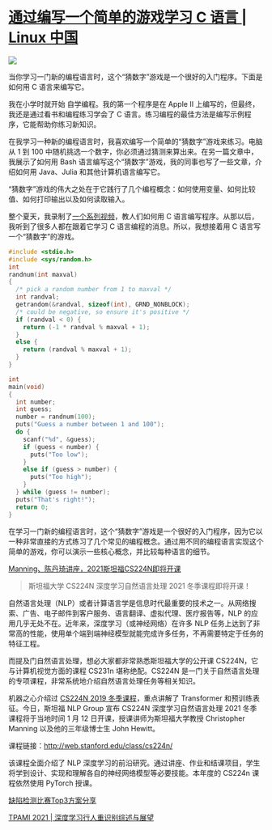 # [通过编写一个简单的游戏学习 C 语言 | Linux 中国](https://mp.weixin.qq.com/s?__biz=MjM5NjQ4MjYwMQ==&mid=2664628846&idx=3&sn=7aa86230501fef8cc2344397af4045cf&chksm=bdcf39288ab8b03ef06dc93fdafeb943550ab9beab781925b15455223cfefa590f61c0bc4996&scene=126&sessionid=1610606066&key=d8d62429242a2c0ec399651a7d36e44378ca95f2cce550d800a71ee367b909ebaadc989b7694977551d58545aaf71173083b6ceb84a31556d1103ca09a755c84fe54146c76e894e705333c9d01671c1920ab56da682ea5fc5cb8f50ff45d863ef468ca8f306c7f95d71515e959895bf7fc9772b83b2891decae5e3936fadfe6f&ascene=1&uin=MjM2MTMxMDI4MA%3D%3D&devicetype=Windows+10+x64&version=63000039&lang=zh_CN&exportkey=AWoKXQxlkeikFCZe57B4E1I%3D&pass_ticket=vi3qjhx6e3jIinYIC1Z2K01%2BTR87LvTcn21eOSWiLtOlml8JQnuTWwtMTKl%2BnPvl&wx_header=0)

![](https://gitee.com/lebhoryi/PicGoPictureBed/raw/master/img/20210114143516.png)

当你学习一门新的编程语言时，这个“猜数字”游戏是一个很好的入门程序。下面是如何用 C 语言来编写它。

我在小学时就开始 自学编程。我的第一个程序是在 Apple II 上编写的，但最终，我还是通过看书和编程练习学会了 C 语言。练习编程的最佳方法是编写示例程序，它能帮助你练习新知识。

在我学习一种新的编程语言时，我喜欢编写一个简单的“猜数字”游戏来练习。电脑从 1 到 100 中随机挑选一个数字，你必须通过猜测来算出来。在另一篇文章中，我展示了如何用 Bash 语言编写这个“猜数字”游戏，我的同事也写了一些文章，介绍如何用 Java、Julia 和其他计算机语言编写它。

“猜数字”游戏的伟大之处在于它践行了几个编程概念：如何使用变量、如何比较值、如何打印输出以及如何读取输入。

整个夏天，我录制了[一个系列视频](https://mp.weixin.qq.com/s?__biz=MjM5NjQ4MjYwMQ==&mid=2664628846&idx=3&sn=7aa86230501fef8cc2344397af4045cf&chksm=bdcf39288ab8b03ef06dc93fdafeb943550ab9beab781925b15455223cfefa590f61c0bc4996&scene=126&sessionid=1610606066&key=d8d62429242a2c0ec399651a7d36e44378ca95f2cce550d800a71ee367b909ebaadc989b7694977551d58545aaf71173083b6ceb84a31556d1103ca09a755c84fe54146c76e894e705333c9d01671c1920ab56da682ea5fc5cb8f50ff45d863ef468ca8f306c7f95d71515e959895bf7fc9772b83b2891decae5e3936fadfe6f&ascene=1&uin=MjM2MTMxMDI4MA%3D%3D&devicetype=Windows+10+x64&version=63000039&lang=zh_CN&exportkey=AWoKXQxlkeikFCZe57B4E1I%3D&pass_ticket=vi3qjhx6e3jIinYIC1Z2K01%2BTR87LvTcn21eOSWiLtOlml8JQnuTWwtMTKl%2BnPvl&wx_header=0)，教人们如何用 C 语言编写程序。从那以后，我听到了很多人都在跟着它学习 C 语言编程的消息。所以，我想接着用 C 语言写一个“猜数字”的游戏。

```c
#include <stdio.h>
#include <sys/random.h>
int
randnum(int maxval)
{
  /* pick a random number from 1 to maxval */
  int randval;
  getrandom(&randval, sizeof(int), GRND_NONBLOCK);
  /* could be negative, so ensure it's positive */
  if (randval < 0) {
    return (-1 * randval % maxval + 1);
  }
  else {
    return (randval % maxval + 1);
  }
}

int
main(void)
{
  int number;
  int guess;
  number = randnum(100);
  puts("Guess a number between 1 and 100");
  do {
    scanf("%d", &guess);
    if (guess < number) {
      puts("Too low");
    }
    else if (guess > number) {
      puts("Too high");
    }
  } while (guess != number);
  puts("That's right!");
  return 0;
}
```

在学习一门新的编程语言时，这个“猜数字”游戏是一个很好的入门程序，因为它以一种非常直接的方式练习了几个常见的编程概念。通过用不同的编程语言实现这个简单的游戏，你可以演示一些核心概念，并比较每种语言的细节。

[Manning、陈丹琦讲座，2021斯坦福CS224N即将开课](https://mp.weixin.qq.com/s?__biz=MzA3MzI4MjgzMw==&mid=2650806471&idx=2&sn=891bd9163e358d9ebba408e357994ece&chksm=84e5dcb9b39255af65d5ae033d1e5f2552519f5032913564fbc5905d8f2f5520f5317e7031e9&scene=126&sessionid=1610605272&key=4cddc376440033b600fd8e60ba23bc6bb0958ebfb1b9eb45fff50b19954443fe9308797108d000daa6f7b2976f37935b8acb29ed4ea76092daad01dcf300417d7d7d43717687fb5d796cd0d3bd45481490135d6be690143956459ea52cfeb19414574b70bdc2646d3bac1287a50812438d2a9cfbb23a5d6f74c24ba9e57a91a3&ascene=1&uin=MjM2MTMxMDI4MA%3D%3D&devicetype=Windows+10+x64&version=63000039&lang=zh_CN&exportkey=AS2l2VXtnhSkw3dSGNw2b6E%3D&pass_ticket=vi3qjhx6e3jIinYIC1Z2K01%2BTR87LvTcn21eOSWiLtOlml8JQnuTWwtMTKl%2BnPvl&wx_header=0)

> 斯坦福大学 CS224N 深度学习自然语言处理 2021 冬季课程即将开课！

自然语言处理（NLP）或者计算语言学是信息时代最重要的技术之一。从网络搜索、广告、电子邮件到客户服务、语言翻译、虚拟代理、医疗报告等，NLP 的应用几乎无处不在。近年来，深度学习（或神经网络）在许多 NLP 任务上达到了非常高的性能，使用单个端到端神经模型就能完成许多任务，不再需要特定于任务的特征工程。

而提及门自然语言处理，想必大家都非常熟悉斯坦福大学的公开课 CS224N，它与计算机视觉方面的课程 CS231n 堪称绝配。CS224N 是一门关于自然语言处理的专项课程，非常系统地介绍自然语言处理任务等相关知识。

机器之心介绍过 [CS224N 2019 冬季课程](http://mp.weixin.qq.com/s?__biz=MzA3MzI4MjgzMw==&mid=2650755237&idx=2&sn=c8545eeb4a29aec377640019cbd8a714&chksm=871a94dbb06d1dcda543c783e62c4ac66b909cc522c1cc08135d9a4b38070a6f8e6e6df5068b&scene=21#wechat_redirect)，重点讲解了 Transformer 和预训练表征。今日，斯坦福 NLP Group 宣布 CS224N 深度学习自然语言处理 2021 冬季课程将于当地时间 1 月 12 日开课，授课讲师为斯坦福大学教授 Christopher Manning 以及他的三年级博士生 John Hewitt。

课程链接：http://web.stanford.edu/class/cs224n/

该课程全面介绍了 NLP 深度学习的前沿研究。通过讲座、作业和结课项目，学生将学到设计、实现和理解各自的神经网络模型等必要技能。本年度的 CS224n 课程依然使用 PyTorch 授课。

[缺陷检测比赛Top3方案分享](https://mp.weixin.qq.com/s?__biz=MzUxNjcxMjQxNg==&mid=2247515186&idx=2&sn=e3793b9990a15f2eab5b47aaac2025d3&chksm=f9a1cebdced647ab628457ea0814f1da817ed0a52439ef22512ba4753fbe83e8ea8134ae86b9&scene=126&sessionid=1610604485&key=6f9247cb6804113fc2d9de746457c19507406eebcc3f5299ebbc0e3fd9a7bcd747540e46539752ed2cc948c76e401028de2e38259b20f1654a3dcb5e18b0d71a22abae16e09aa2183d2607a8a4adf2571acbc430aba4a7431129f3d5ec1caa6dbcf2cde40d92aeecce0c3c68ed45d30fc9cf3c77afacc982f2316e8030fdba84&ascene=1&uin=MjM2MTMxMDI4MA%3D%3D&devicetype=Windows+10+x64&version=63000039&lang=zh_CN&exportkey=AZGU3nph9Fo%2BLsJONL0CUus%3D&pass_ticket=vi3qjhx6e3jIinYIC1Z2K01%2BTR87LvTcn21eOSWiLtOlml8JQnuTWwtMTKl%2BnPvl&wx_header=0)

[TPAMI 2021 | 深度学习行人重识别综述与展望](https://mp.weixin.qq.com/s?__biz=MzUxNjcxMjQxNg==&mid=2247515317&idx=3&sn=2aab8b4454bc4f9f0979096eab8c10cd&chksm=f9a1ce3aced6472c911b8b9ca0bb4eb5a78e88a95a5b5ec3eb6c206fe5806a84e5a4d3000415&scene=126&sessionid=1610604724&key=d8d62429242a2c0e2f24f438fbe21f2e798c29f351167097b0f53bcdf3cce1e7971feacf6c3a679999c1b5f5ead2093fbd2d3f6efbaf5e7b8592a28379516f2e812231901abb656913ad30cbf23d4189b7b50ba6abf6dc6a3fca59ba683b4d0bd0d91e105e0f9c3ba44d4421c7af520788ae7a1fb87dad7c63d2fb8dbe06abc9&ascene=1&uin=MjM2MTMxMDI4MA%3D%3D&devicetype=Windows+10+x64&version=63000039&lang=zh_CN&exportkey=AQRqvDtuaHKBu4R30fnphU0%3D&pass_ticket=vi3qjhx6e3jIinYIC1Z2K01%2BTR87LvTcn21eOSWiLtOlml8JQnuTWwtMTKl%2BnPvl&wx_header=0)